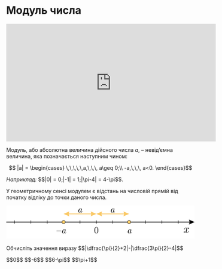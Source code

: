 # Модуль числа

<div class="fluidMedia">
<iframe align="center" width="560" height="315" src="https://www.youtube.com/embed/Z7uj0_Jgmnc" frameborder="0" allowfullscreen></iframe>
</div>
<div class="popup">
</div>

Модуль, або абсолютна величина дійсного числа $a$, – <span class="p1">невід’ємна величина</span>, яка позначається наступним чином:

<div class="space"><p align="center">$$ |a| =
\begin{cases}
\,\,\,\,\,a,\,\,\, a\geq 0;\\
-a,\,\,\, a<0.
\end{cases}$$</p></div>

<div class="space"><i>Наприклад:</i> $$|0| = 0;|-1| = 1;|\pi-4| = 4-\pi$$.</div>

У геометричному сенсі модулем є відстань на числовій прямій від початку відліку до точки даного числа.


<p align="center"><img class="image" src="../pics/pic4.svg"/></p>

<quiz correctLabel="correct" incorrectLabel="incorrect" checkLabel="check">
    <question text="">
        <p>Обчисліть значення виразу $$|\dfrac{\pi}{2}+2|-|\dfrac{3\pi}{2}-4|$$</p>
        <answer>$$0$$</answer>
        <answer>$$-6$$</answer>
        <answer correct>$$6-\pi$$</answer>
        <answer>$$\pi+1$$</answer>
    </question>
</quiz>
